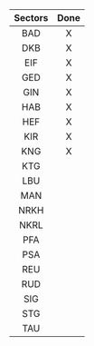 | **Sectors** | **Done** |
|:-----------:|:--------:|
| BAD         |     X    |
| DKB         |     X    |
| EIF         |     X    |
| GED         |     X    |
| GIN         |     X    |
| HAB         |     X    |
| HEF         |     X    |
| KIR         |     X    |
| KNG         |     X    |
| KTG         |          |
| LBU         |          |
| MAN         |          |
| NRKH        |          |
| NKRL        |          |
| PFA         |          |
| PSA         |          |
| REU         |          |
| RUD         |          |
| SIG         |          |
| STG         |          |
| TAU         |          |
